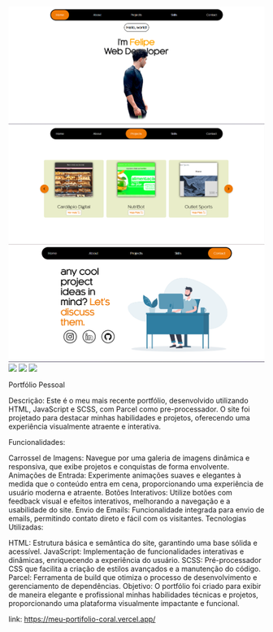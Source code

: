 <img src="./readme-img/Screenshot_29.png">
<img src="./readme-img/Screenshot_30.png">
<img src="./readme-img/Screenshot_31.png">

<img src="https://img.shields.io/badge/HTML5-E34F26?style=for-the-badge&logo=html5&logoColor=white">

<img src="https://img.shields.io/badge/JavaScript-F7DF1E?style=for-the-badge&logo=javascript&logoColor=white">

<img src="https://img.shields.io/badge/Sass-CC6699?style=for-the-badge&logo=sass&logoColor=white">

Portfólio Pessoal

Descrição: Este é o meu mais recente portfólio, desenvolvido utilizando HTML, JavaScript e SCSS, com Parcel como pre-processador. O site foi projetado para destacar minhas habilidades e projetos, oferecendo uma experiência visualmente atraente e interativa.

Funcionalidades:

Carrossel de Imagens: Navegue por uma galeria de imagens dinâmica e responsiva, que exibe projetos e conquistas de forma envolvente.
Animações de Entrada: Experimente animações suaves e elegantes à medida que o conteúdo entra em cena, proporcionando uma experiência de usuário moderna e atraente.
Botões Interativos: Utilize botões com feedback visual e efeitos interativos, melhorando a navegação e a usabilidade do site.
Envio de Emails: Funcionalidade integrada para envio de emails, permitindo contato direto e fácil com os visitantes.
Tecnologias Utilizadas:

HTML: Estrutura básica e semântica do site, garantindo uma base sólida e acessível.
JavaScript: Implementação de funcionalidades interativas e dinâmicas, enriquecendo a experiência do usuário.
SCSS: Pré-processador CSS que facilita a criação de estilos avançados e a manutenção do código.
Parcel: Ferramenta de build que otimiza o processo de desenvolvimento e gerenciamento de dependências.
Objetivo: O portfólio foi criado para exibir de maneira elegante e profissional minhas habilidades técnicas e projetos, proporcionando uma plataforma visualmente impactante e funcional.

link: https://meu-portifolio-coral.vercel.app/